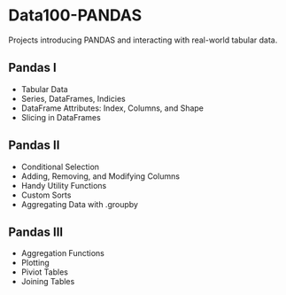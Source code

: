 # Data100-PANDAS
Projects introducing PANDAS and interacting with real-world tabular data.

## Pandas I
- Tabular Data
- Series, DataFrames, Indicies
- DataFrame Attributes: Index, Columns, and Shape
- Slicing in DataFrames

## Pandas II
- Conditional Selection
- Adding, Removing, and Modifying Columns
- Handy Utility Functions
- Custom Sorts
- Aggregating Data with .groupby

## Pandas III
- Aggregation Functions
- Plotting
- Piviot Tables
- Joining Tables
